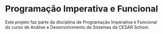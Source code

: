 # Programação Imperativa e Funcional 
Este projeto faz parte da disciplina de Programação Imperativa e Funcional do curso de Análise e Desenvolvimento de Sistemas da CESAR School.
